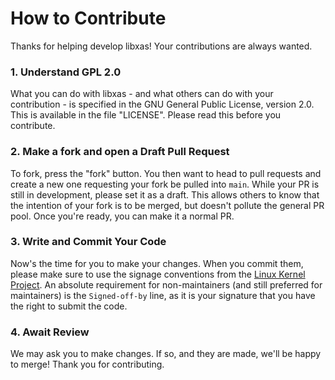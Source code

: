 # How to Contribute

Thanks for helping develop libxas! Your contributions are always wanted.

### 1. Understand GPL 2.0

What you can do with libxas - and what others can do with your contribution - is
specified in the GNU General Public License, version 2.0. This is available
in the file "LICENSE". Please read this before you contribute.

### 2. Make a fork and open a Draft Pull Request

To fork, press the "fork" button. You then want to head to pull requests and create
a new one requesting your fork be pulled into `main`. While your PR is still in
development, please set it as a draft. This allows others to know that the
intention of your fork is to be merged, but doesn't pollute the general PR pool.
Once you're ready, you can make it a normal PR. 

### 3. Write and Commit Your Code

Now's the time for you to make your changes. When you commit them, please make
sure to use the signage conventions from the 
[Linux Kernel Project](https://www.kernel.org/doc/html/v4.17/process/submitting-patches.html).
An absolute requirement for non-maintainers (and still preferred for maintainers)
is the `Signed-off-by` line, as it is your signature that you have the right to submit the
code. 

### 4. Await Review

We may ask you to make changes. If so, and they are made, we'll be happy to merge!
Thank you for contributing.
